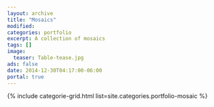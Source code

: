 ```yaml
---
layout: archive
title: "Mosaics"
modified:
categories: portfolio
excerpt: A collection of mosaics
tags: []
image:
  teaser: Table-tease.jpg
ads: false
date: 2014-12-30T04:17:00-06:00
portal: true
---
```


{% include categorie-grid.html list=site.categories.portfolio-mosaic %}
